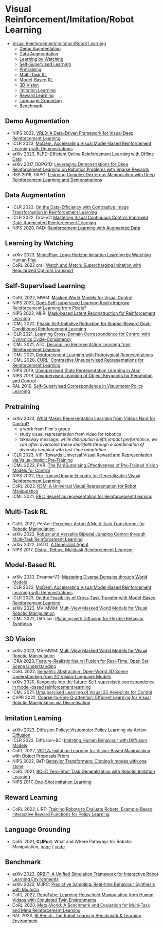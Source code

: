 # Visual Reinforcement/Imitation/Robot Learning

- [Visual Reinforcement/Imitation/Robot Learning](#visual-reinforcementimitationrobot-learning)
  - [Demo Augmentation](#demo-augmentation)
  - [Data Augmentation](#data-augmentation)
  - [Learning by Watching](#learning-by-watching)
  - [Self-Supervised Learning](#self-supervised-learning)
  - [Pretraining](#pretraining)
  - [Multi-Task RL](#multi-task-rl)
  - [Model-Based RL](#model-based-rl)
  - [3D Vision](#3d-vision)
  - [Imitation Learning](#imitation-learning)
  - [Reward Learning](#reward-learning)
  - [Language Grounding](#language-grounding)
  - [Benchmark](#benchmark)

## Demo Augmentation
- NIPS 2022, [VRL3: A Data-Driven Framework for Visual Deep Reinforcement Learning](https://arxiv.org/abs/2202.10324)
- ICLR 2023, [MoDem: Accelerating Visual Model-Based Reinforcement Learning with Demonstrations](https://arxiv.org/abs/2212.05698)
- arXiv 2023, RLPD: [Efficient Online Reinforcement Learning with Offline Data](https://arxiv.org/abs/2302.02948)
- arXiv 2017, DDPGfD: [Leveraging Demonstrations for Deep Reinforcement Learning on Robotics Problems with Sparse Rewards](https://arxiv.org/abs/1707.08817)
- RSS 2018, DAPG: [Learning Complex Dexterous Manipulation with Deep Reinforcement Learning and Demonstrations](https://sites.google.com/view/deeprl-dexterous-manipulation)

## Data Augmentation
- ICLR 2023, [On the Data-Efficiency with Contrastive Image Transformation in Reinforcement Learning](https://openreview.net/forum?id=-nm-rHXi5ga)
- ICLR 2022, DrQ-v2: [Mastering Visual Continuous Control: Improved Data-Augmented Reinforcement Learning](https://arxiv.org/abs/2107.09645)
- NIPS 2020, RAD: [Reinforcement Learning with Augmented Data](https://mishalaskin.github.io/rad/)

## Learning by Watching
- arXiv 2023, [MimicPlay: Long-Horizon Imitation Learning by Watching Human Play](https://mimic-play.github.io/)
- CoRL 2022 oral, [Watch and Match: Supercharging Imitation with Regularized Optimal Transport](https://rot-robot.github.io/)

## Self-Supervised Learning
- CoRL 2022, MWM: [Masked World Models for Visual Control](https://sites.google.com/view/mwm-rl)
- NIPS 2022, [Does Self-supervised Learning Really Improve Reinforcement Learning from Pixels?](https://arxiv.org/abs/2206.05266)
- NIPS 2022, MLR: [Mask-based Latent Reconstruction for Reinforcement Learning](https://openreview.net/forum?id=-zlJOVc580)
- ICML 2022, [Phasic Self-Imitative Reduction for Sparse-Reward Goal-Conditioned Reinforcement Learning](https://proceedings.mlr.press/v162/li22g.html)
- ICLR 2021, [Learning Cross-Domain Correspondence for Control with Dynamics Cycle-Consistency](https://sjtuzq.github.io/cycle_dynamics.html)
- ICML 2021, ATC: [Decoupling Representation Learning from Reinforcement Learning](http://proceedings.mlr.press/v139/stooke21a.html)
- ICML 2021, [Reinforcement Learning with Prototypical Representations](https://arxiv.org/abs/2102.11271)
- ICML 2020, [CURL: Contrastive Unsupervised Representations for Reinforcement Learning](https://mishalaskin.github.io/curl/)
- NIPS 2019, [Unsupervised State Representation Learning in Atari](https://proceedings.neurips.cc/paper/2019/hash/6fb52e71b837628ac16539c1ff911667-Abstract.html)
- NIPS 2019, [Unsupervised Learning of Object Keypoints for Perception and Control](https://proceedings.neurips.cc/paper/2019/hash/dae3312c4c6c7000a37ecfb7b0aeb0e4-Abstract.html)
- RAL 2019, [Self-Supervised Correspondence in Visuomotor Policy Learning](https://arxiv.org/abs/1909.06933)

## Pretraining
- arXiv 2023, [What Makes Representation Learning from Videos Hard for Control?](https://tonyzhaozh.github.io/data/Video_Pretraining_Distribution_Shift.pdf)
  - a work from Finn's group
  - study visual representation from video for robotics
  - takeaway message: *while distribution shifts impact performance, we can often overcome these shortfalls through a combination of diversity coupled with test-time adaptation*
- ICLR 2023, [VIP: Towards Universal Visual Reward and Representation via Value-Implicit Pre-Training](https://sites.google.com/view/vip-rl)
- ICML 2022, PVR: [The (Un)Surprising Effectiveness of Pre-Trained Vision Models for Control](https://sites.google.com/view/pvr-control)
- NIPS 2022, [Pre-Trained Image Encoder for Generalizable Visual Reinforcement Learning](https://openreview.net/forum?id=E-0zNz5J5BM)
- CoRL 2022, [R3M: A Universal Visual Representation for Robot Manipulation](https://arxiv.org/abs/2203.12601)
- ICML 2021, [RRL: Resnet as representation for Reinforcement Learning](https://arxiv.org/abs/2107.03380)

## Multi-Task RL
- CoRL 2022, PerAct: [Perceiver-Actor: A Multi-Task Transformer for Robotic Manipulation](https://peract.github.io/)
- arXiv 2023, [Robust and Versatile Bipedal Jumping Control through Multi-Task Reinforcement Learning](https://arxiv.org/abs/2302.09450)
- arXiv 2022, GATO: [A Generalist Agent](https://www.deepmind.com/publications/a-generalist-agent)
- NIPS 2017, [Distral: Robust Multitask Reinforcement Learning](https://arxiv.org/abs/1707.04175)

## Model-Based RL
- arXiv 2023, DreamerV3: [Mastering Diverse Domains through World Models](https://arxiv.org/abs/2301.04104)
- ICLR 2023, [MoDem: Accelerating Visual Model-Based Reinforcement Learning with Demonstrations](https://arxiv.org/abs/2212.05698)
- ICLR 2023, [On the Feasibility of Cross-Task Transfer with Model-Based Reinforcement Learning ](https://openreview.net/forum?id=KB1sc5pNKFv)
- arXiv 2023, MV-MWM: [Multi-View Masked World Models for Visual Robotic Manipulation](https://sites.google.com/view/mv-mwm)
- ICML 2022, Diffuser: [Planning with Diffusion for Flexible Behavior Synthesis](https://diffusion-planning.github.io/)

## 3D Vision
- arXiv 2023, MV-MWM: [Multi-View Masked World Models for Visual Robotic Manipulation](https://sites.google.com/view/mv-mwm)
- ICRA 2023, [Feature-Realistic Neural Fusion for Real-Time, Open Set Scene Understanding](https://makezur.github.io/FeatureRealisticFusion/)
- CoRL 2022, [Semantic Abstraction: Open-World 3D Scene Understanding from 2D Vision-Language Models](https://semantic-abstraction.cs.columbia.edu/)
- arXiv 2020, [Keypoints into the future: Self-supervised correspondence in model-based reinforcement learning](https://arxiv.org/abs/2009.05085)
- ICML 2021. [Unsupervised Learning of Visual 3D Keypoints for Control](https://proceedings.mlr.press/v139/chen21b.html)
- CVPR 2022, [Coarse-to-Fine Q-attention: Efficient Learning for Visual Robotic Manipulation via Discretisation](https://arxiv.org/abs/2106.12534)

## Imitation Learning
- arXiv 2023, [Diffusion Policy: Visuomotor Policy Learning via Action Diffusion](https://diffusion-policy.cs.columbia.edu/)
- ICLR 2023, Diffusion-BC: [Imitating Human Behaviour with Diffusion Models](https://openreview.net/forum?id=Pv1GPQzRrC8)
- CoRL 2022, [VIOLA: Imitation Learning for Vision-Based Manipulation with Object Proposals Priors](https://ut-austin-rpl.github.io/VIOLA/)
- NIPS 2022, BeT: [Behavior Transformers: Cloning k modes with one stone](https://mahis.life/bet/)
- CoRL 2021, [BC-Z: Zero-Shot Task Generalization with Robotic Imitation Learning](https://sites.google.com/view/bc-z/home)
- NIPS 2017, [One-Shot Imitation Learning](https://sites.google.com/view/nips2017-one-shot-imitation/home)

## Reward Learning
- CoRL 2022, LIRF: [Training Robots to Evaluate Robots: Example-Based Interactive Reward Functions for Policy Learning](https://sites.google.com/view/lirf-corl-2022/)

## Language Grounding
- CoRL 2021, **CLIPort**: What and Where Pathways for Robotic Manipulation, [page](https://cliport.github.io/) / [code](https://github.com/cliport/cliport)

## Benchmark
- arXiv 2023, [ORBIT: A Unified Simulation Framework for Interactive Robot Learning Environments](https://isaac-orbit.github.io/)
- arXiv 2023, MJPC: [Predictive Sampling: Real-time Behaviour Synthesis with MuJoCo](https://arxiv.org/abs/2212.00541)
- CoRL 2022, [RoboTube: Learning Household Manipulation from Human Videos with Simulated Twin Environments](https://openreview.net/forum?id=VD0nXUG5Qk)
- CoRL 2020, [Meta-World: A Benchmark and Evaluation for Multi-Task and Meta Reinforcement Learning](https://meta-world.github.io/)
- RAL 2020, [RLBench: The Robot Learning Benchmark & Learning Environment](https://sites.google.com/view/rlbench)
